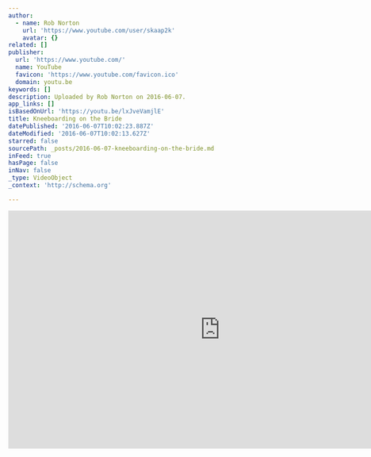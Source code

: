 ```yaml
---
author:
  - name: Rob Norton
    url: 'https://www.youtube.com/user/skaap2k'
    avatar: {}
related: []
publisher:
  url: 'https://www.youtube.com/'
  name: YouTube
  favicon: 'https://www.youtube.com/favicon.ico'
  domain: youtu.be
keywords: []
description: Uploaded by Rob Norton on 2016-06-07.
app_links: []
isBasedOnUrl: 'https://youtu.be/lxJveVamjlE'
title: Kneeboarding on the Bride
datePublished: '2016-06-07T10:02:23.887Z'
dateModified: '2016-06-07T10:02:13.627Z'
starred: false
sourcePath: _posts/2016-06-07-kneeboarding-on-the-bride.md
inFeed: true
hasPage: false
inNav: false
_type: VideoObject
_context: 'http://schema.org'

---
```

<iframe src="https://cdn.embedly.com/widgets/media.html?src=https%3A%2F%2Fwww.youtube.com%2Fembed%2FlxJveVamjlE%3Ffeature%3Doembed&amp;url=http%3A%2F%2Fwww.youtube.com%2Fwatch%3Fv%3DlxJveVamjlE&amp;image=https%3A%2F%2Fi.ytimg.com%2Fvi%2FlxJveVamjlE%2Fhqdefault.jpg&amp;key=b7d04c9b404c499eba89ee7072e1c4f7&amp;type=text%2Fhtml&amp;schema=youtube" width="854" height="480" scrolling="no" frameborder="0" allowfullscreen="" style=""></iframe>